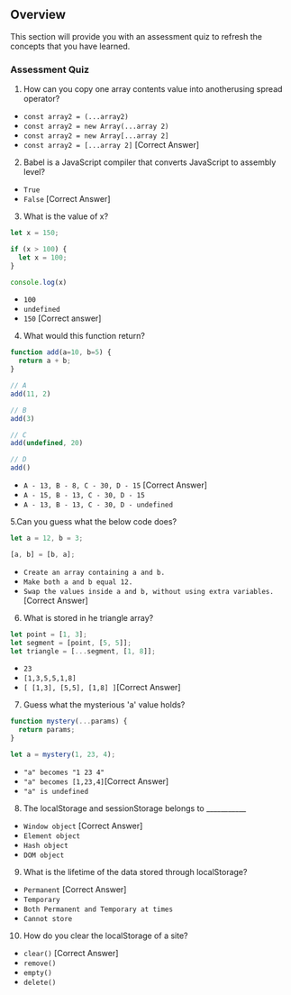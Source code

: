## Overview

This section will provide you with an assessment quiz to refresh the concepts that you have learned.


### Assessment Quiz

1. How can you copy one array contents value into anotherusing spread operator?
- `const array2 = (...array2)`
- `const array2 = new Array(...array 2)`
- `const array2 = new Array[...array 2]`
- `const array2 = [...array 2]` [Correct Answer]

2. Babel is a JavaScript compiler that converts JavaScript to assembly level?
- `True`
- `False` [Correct Answer]

3. What is the value of x?
```js
let x = 150;

if (x > 100) {
  let x = 100;
}

console.log(x)
```
-   `100`
-   `undefined`
-   `150` [Correct answer]

4. What would this function return?
```js
function add(a=10, b=5) {
  return a + b;
}

// A
add(11, 2)

// B
add(3)

// C
add(undefined, 20)

// D
add()
```
- `A - 13, B - 8, C - 30, D - 15` [Correct Answer]
- `A - 15, B - 13, C - 30, D - 15`
- `A - 13, B - 13, C - 30, D - undefined`

5.Can you guess what the below code does?
```js
let a = 12, b = 3;

[a, b] = [b, a];
```
 - `Create an array containing a and b.`
 - `Make both a and b equal 12.`
 - `Swap the values inside a and b, without using extra variables.` [Correct Answer]

6. What is stored in he triangle array?
```js
let point = [1, 3];
let segment = [point, [5, 5]];
let triangle = [...segment, [1, 8]];
```
- `23`
- `[1,3,5,5,1,8]`
- `[ [1,3], [5,5], [1,8] ]`[Correct Answer]

7. Guess what the mysterious 'a' value holds?
```js
function mystery(...params) {
  return params;
}

let a = mystery(1, 23, 4);
```
- `"a" becomes "1 23 4"`
- `"a" becomes [1,23,4]`[Correct Answer]
- `"a" is undefined`

8. The localStorage and sessionStorage belongs to ___________
- `Window object` [Correct Answer]
- `Element object`
- `Hash object`
- `DOM object`

9. What is the lifetime of the data stored through localStorage?
- `Permanent` [Correct Answer]
- `Temporary`
- `Both Permanent and Temporary at times`
- `Cannot store`

10. How do you clear the localStorage of a site?
- `clear()` [Correct Answer]
- `remove()`
- `empty()`
- `delete()`
